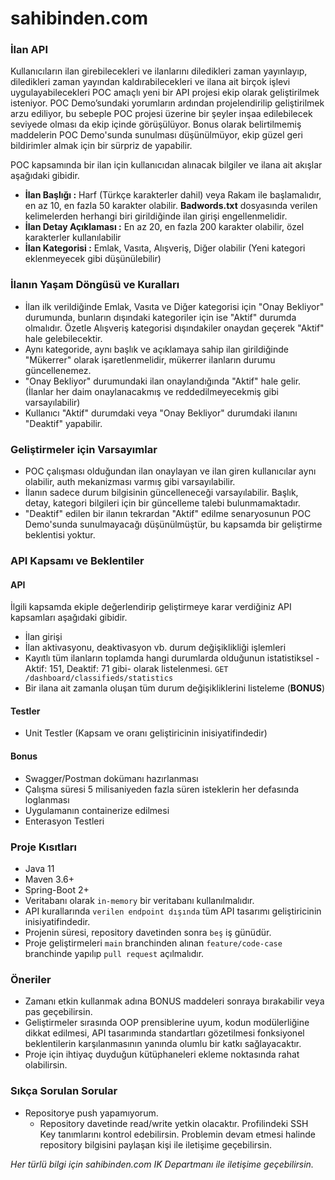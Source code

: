# sahibinden.com

### İlan API
Kullanıcıların ilan girebilecekleri ve ilanlarını diledikleri zaman yayınlayıp, diledikleri zaman yayından kaldırabilecekleri 
ve ilana ait birçok işlevi uygulayabilecekleri POC amaçlı yeni bir API projesi ekip olarak geliştirilmek isteniyor. 
POC Demo’sundaki yorumların ardından projelendirilip geliştirilmek arzu ediliyor, 
bu sebeple POC projesi üzerine bir şeyler inşaa edilebilecek seviyede olması da ekip içinde görüşülüyor. 
Bonus olarak belirtilmemiş maddelerin POC Demo'sunda sunulması düşünülmüyor, ekip güzel geri bildirimler almak için bir sürpriz de yapabilir.

POC kapsamında bir ilan için kullanıcıdan alınacak bilgiler ve ilana ait akışlar aşağıdaki gibidir.
 
* **İlan Başlığı :** Harf (Türkçe karakterler dahil) veya Rakam ile başlamalıdır, en az 10, en fazla 50 karakter olabilir.
 **Badwords.txt** dosyasında verilen kelimelerden herhangi biri girildiğinde ilan girişi engellenmelidir.
* **İlan Detay Açıklaması :** En az 20, en fazla 200 karakter olabilir, özel karakterler kullanılabilir
* **İlan Kategorisi :** Emlak, Vasıta, Alışveriş, Diğer olabilir (Yeni kategori eklenmeyecek gibi düşünülebilir)

### İlanın Yaşam Döngüsü ve Kuralları
* İlan ilk verildiğinde Emlak, Vasıta ve Diğer kategorisi için "Onay Bekliyor" durumunda, bunların dışındaki kategoriler için ise "Aktif" durumda olmalıdır. Özetle Alışveriş kategorisi dışındakiler onaydan geçerek "Aktif" hale gelebilecektir.
* Aynı kategoride, aynı başlık ve açıklamaya sahip ilan girildiğinde "Mükerrer" olarak işaretlenmelidir, mükerrer ilanların durumu güncellenemez.
* "Onay Bekliyor" durumundaki ilan onaylandığında "Aktif" hale gelir. (İlanlar her daim onaylanacakmış ve reddedilmeyecekmiş gibi varsayılabilir)
* Kullanıcı "Aktif" durumdaki veya "Onay Bekliyor" durumdaki ilanını "Deaktif" yapabilir.

### Geliştirmeler için Varsayımlar
* POC çalışması olduğundan ilan onaylayan ve ilan giren kullanıcılar aynı olabilir, auth mekanizması varmış gibi varsayılabilir.
* İlanın sadece durum bilgisinin güncelleneceği varsayılabilir. Başlık, detay, kategori bilgileri için bir güncelleme talebi bulunmamaktadır.
* "Deaktif" edilen bir ilanın tekrardan "Aktif" edilme senaryosunun POC Demo'sunda sunulmayacağı düşünülmüştür, bu kapsamda bir geliştirme beklentisi yoktur.

### API Kapsamı ve Beklentiler
#### API
İlgili kapsamda ekiple değerlendirip geliştirmeye karar verdiğiniz API kapsamları aşağıdaki gibidir.

* İlan girişi
* İlan aktivasyonu, deaktivasyon vb. durum değişiklikliği işlemleri
* Kayıtlı tüm ilanların toplamda hangi durumlarda olduğunun istatistiksel -Aktif: 151, Deaktif: 71 gibi- olarak listelenmesi.
`GET /dashboard/classifieds/statistics`
* Bir ilana ait zamanla oluşan tüm durum değişikliklerini listeleme (**BONUS**)

#### Testler
* Unit Testler (Kapsam ve oranı geliştiricinin inisiyatifindedir)

#### Bonus
* Swagger/Postman dokümanı hazırlanması
* Çalışma süresi 5 milisaniyeden fazla süren isteklerin her defasında loglanması
* Uygulamanın containerize edilmesi
* Enterasyon Testleri

### Proje Kısıtları
* Java 11
* Maven 3.6+
* Spring-Boot 2+
* Veritabanı olarak `in-memory` bir veritabanı kullanılmalıdır.
* API kurallarında `verilen endpoint dışında` tüm API tasarımı geliştiricinin inisiyatifindedir.
* Projenin süresi, repository davetinden sonra `beş` iş günüdür.
* Proje geliştirmeleri `main` branchinden alınan `feature/code-case` branchinde yapılıp `pull request` açılmalıdır.

### Öneriler
* Zamanı etkin kullanmak adına BONUS maddeleri sonraya bırakabilir veya pas geçebilirsin.
* Geliştirmeler sırasında OOP prensiblerine uyum, kodun modülerliğine dikkat edilmesi, API tasarımında standartları gözetilmesi fonksiyonel beklentilerin karşılanmasının yanında olumlu bir katkı sağlayacaktır.
* Proje için ihtiyaç duyduğun kütüphaneleri ekleme noktasında rahat olabilirsin.

### Sıkça Sorulan Sorular
* Repositorye push yapamıyorum.
    * Repository davetinde  read/write yetkin olacaktır. Profilindeki SSH Key tanımlarını kontrol edebilirsin. Problemin devam etmesi halinde repository bilgisini paylaşan kişi ile iletişime geçebilirsin.

_Her türlü bilgi için sahibinden.com IK Departmanı ile iletişime geçebilirsin._







